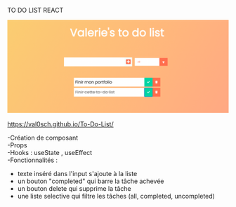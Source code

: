 TO DO LIST REACT

![alt text](./screenshot.png)

https://val0sch.github.io/To-Do-List/

-Création de composant \
-Props \
-Hooks : useState , useEffect \
-Fonctionnalités :

- texte inséré dans l'input s'ajoute à la liste
- un bouton "completed" qui barre la tâche achevée
- un bouton delete qui supprime la tâche
- une liste selective qui filtre les tâches (all, completed, uncompleted)
